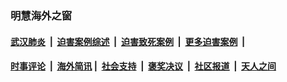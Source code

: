 
### 明慧海外之窗

####  [武汉肺炎](indexes/365.md?t=02231700) &nbsp;|&nbsp;  [迫害案例综述](indexes/328.md?t=02231700) &nbsp;|&nbsp; [迫害致死案例](indexes/277.md?t=02231700)  &nbsp;|&nbsp; [更多迫害案例](indexes/81.md?t=02231700)  &nbsp;|&nbsp; 
####  [时事评论](indexes/19.md?t=02231700) &nbsp;|&nbsp; [海外简讯](indexes/245.md?t=02231700)&nbsp;|&nbsp;  [社会支持](indexes/140.md?t=02231700) &nbsp;|&nbsp; [褒奖决议](indexes/282.md?t=02231700) &nbsp;|&nbsp; [社区报道](indexes/91.md?t=02231700)  &nbsp;|&nbsp; [天人之间](indexes/78.md?t=02231700) 

